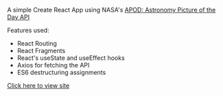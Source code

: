 A simple Create React App using NASA's [APOD: Astronomy Picture of the Day API](https://api.nasa.gov/)

Features used:

- React Routing
- React Fragments
- React's useState and useEffect hooks
- Axios for fetching the API
- ES6 destructuring assignments

[Click here to view site](https://jtsiknias-nasa-apod.netlify.app/)
